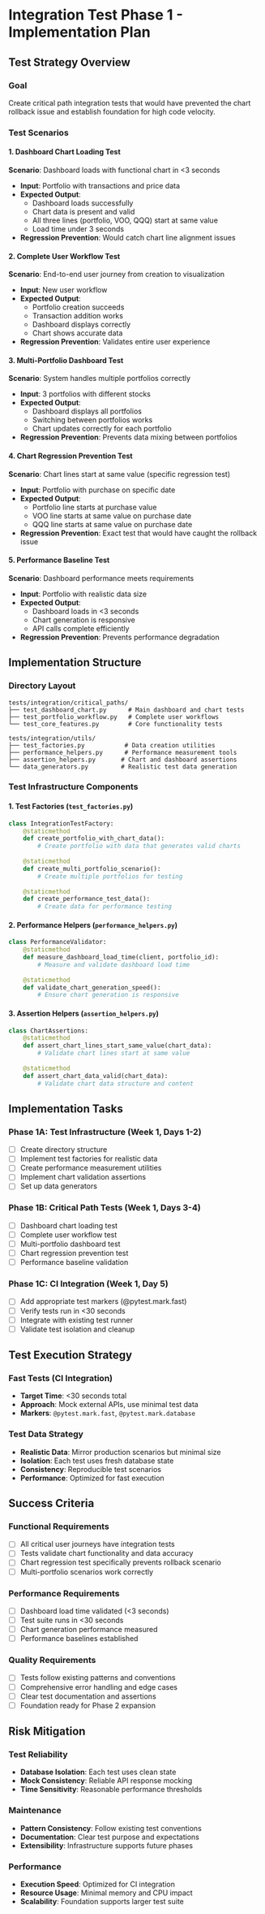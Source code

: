 # Integration Test Phase 1 - Implementation Plan

## Test Strategy Overview

### Goal
Create critical path integration tests that would have prevented the chart rollback issue and establish foundation for high code velocity.

### Test Scenarios

#### 1. Dashboard Chart Loading Test
**Scenario**: Dashboard loads with functional chart in <3 seconds
- **Input**: Portfolio with transactions and price data
- **Expected Output**: 
  - Dashboard loads successfully
  - Chart data is present and valid
  - All three lines (portfolio, VOO, QQQ) start at same value
  - Load time under 3 seconds
- **Regression Prevention**: Would catch chart line alignment issues

#### 2. Complete User Workflow Test
**Scenario**: End-to-end user journey from creation to visualization
- **Input**: New user workflow
- **Expected Output**:
  - Portfolio creation succeeds
  - Transaction addition works
  - Dashboard displays correctly
  - Chart shows accurate data
- **Regression Prevention**: Validates entire user experience

#### 3. Multi-Portfolio Dashboard Test
**Scenario**: System handles multiple portfolios correctly
- **Input**: 3 portfolios with different stocks
- **Expected Output**:
  - Dashboard displays all portfolios
  - Switching between portfolios works
  - Chart updates correctly for each portfolio
- **Regression Prevention**: Prevents data mixing between portfolios

#### 4. Chart Regression Prevention Test
**Scenario**: Chart lines start at same value (specific regression test)
- **Input**: Portfolio with purchase on specific date
- **Expected Output**:
  - Portfolio line starts at purchase value
  - VOO line starts at same value on purchase date
  - QQQ line starts at same value on purchase date
- **Regression Prevention**: Exact test that would have caught the rollback issue

#### 5. Performance Baseline Test
**Scenario**: Dashboard performance meets requirements
- **Input**: Portfolio with realistic data size
- **Expected Output**:
  - Dashboard loads in <3 seconds
  - Chart generation is responsive
  - API calls complete efficiently
- **Regression Prevention**: Prevents performance degradation

## Implementation Structure

### Directory Layout
```
tests/integration/critical_paths/
├── test_dashboard_chart.py      # Main dashboard and chart tests
├── test_portfolio_workflow.py   # Complete user workflows
└── test_core_features.py        # Core functionality tests

tests/integration/utils/
├── test_factories.py           # Data creation utilities
├── performance_helpers.py      # Performance measurement tools
├── assertion_helpers.py       # Chart and dashboard assertions
└── data_generators.py         # Realistic test data generation
```

### Test Infrastructure Components

#### 1. Test Factories (`test_factories.py`)
```python
class IntegrationTestFactory:
    @staticmethod
    def create_portfolio_with_chart_data():
        # Create portfolio with data that generates valid charts
        
    @staticmethod
    def create_multi_portfolio_scenario():
        # Create multiple portfolios for testing
        
    @staticmethod
    def create_performance_test_data():
        # Create data for performance testing
```

#### 2. Performance Helpers (`performance_helpers.py`)
```python
class PerformanceValidator:
    @staticmethod
    def measure_dashboard_load_time(client, portfolio_id):
        # Measure and validate dashboard load time
        
    @staticmethod
    def validate_chart_generation_speed():
        # Ensure chart generation is responsive
```

#### 3. Assertion Helpers (`assertion_helpers.py`)
```python
class ChartAssertions:
    @staticmethod
    def assert_chart_lines_start_same_value(chart_data):
        # Validate chart lines start at same value
        
    @staticmethod
    def assert_chart_data_valid(chart_data):
        # Validate chart data structure and content
```

## Implementation Tasks

### Phase 1A: Test Infrastructure (Week 1, Days 1-2)
- [ ] Create directory structure
- [ ] Implement test factories for realistic data
- [ ] Create performance measurement utilities
- [ ] Implement chart validation assertions
- [ ] Set up data generators

### Phase 1B: Critical Path Tests (Week 1, Days 3-4)
- [ ] Dashboard chart loading test
- [ ] Complete user workflow test
- [ ] Multi-portfolio dashboard test
- [ ] Chart regression prevention test
- [ ] Performance baseline validation

### Phase 1C: CI Integration (Week 1, Day 5)
- [ ] Add appropriate test markers (@pytest.mark.fast)
- [ ] Verify tests run in <30 seconds
- [ ] Integrate with existing test runner
- [ ] Validate test isolation and cleanup

## Test Execution Strategy

### Fast Tests (CI Integration)
- **Target Time**: <30 seconds total
- **Approach**: Mock external APIs, use minimal test data
- **Markers**: `@pytest.mark.fast`, `@pytest.mark.database`

### Test Data Strategy
- **Realistic Data**: Mirror production scenarios but minimal size
- **Isolation**: Each test uses fresh database state
- **Consistency**: Reproducible test scenarios
- **Performance**: Optimized for fast execution

## Success Criteria

### Functional Requirements
- [ ] All critical user journeys have integration tests
- [ ] Tests validate chart functionality and data accuracy
- [ ] Chart regression test specifically prevents rollback scenario
- [ ] Multi-portfolio scenarios work correctly

### Performance Requirements
- [ ] Dashboard load time validated (<3 seconds)
- [ ] Test suite runs in <30 seconds
- [ ] Chart generation performance measured
- [ ] Performance baselines established

### Quality Requirements
- [ ] Tests follow existing patterns and conventions
- [ ] Comprehensive error handling and edge cases
- [ ] Clear test documentation and assertions
- [ ] Foundation ready for Phase 2 expansion

## Risk Mitigation

### Test Reliability
- **Database Isolation**: Each test uses clean state
- **Mock Consistency**: Reliable API response mocking
- **Time Sensitivity**: Reasonable performance thresholds

### Maintenance
- **Pattern Consistency**: Follow existing test conventions
- **Documentation**: Clear test purpose and expectations
- **Extensibility**: Infrastructure supports future phases

### Performance
- **Execution Speed**: Optimized for CI integration
- **Resource Usage**: Minimal memory and CPU impact
- **Scalability**: Foundation supports larger test suite